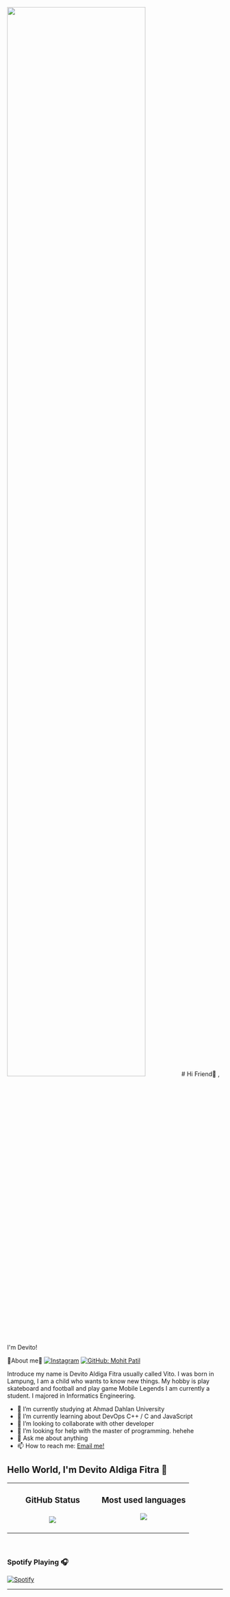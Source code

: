 <img src="https://camo.githubusercontent.com/3e2ea701e0014e69cd14ec62c14f569a3ff9bff9/68747470733a2f2f63646e2e6c6f776769662e636f6d2f66756c6c2f366561653766643762636365326335612d736e6170652d6769662d6f6e2d74756d626c722e676966" width=80%>
# Hi Friend👋 , I'm Devito!

👻About me👻
<a href="https://instagram.com/_devitoalftr_" target="_blank"><img src="https://img.shields.io/badge/@_devitoalftr_-%23E4405F.svg?&style=flat-square&logo=instagram&logoColor=white" alt="Instagram"></a>
[![GitHub: Mohit Patil](https://img.shields.io/github/followers/vyto1112?label=vyto1112&style=social)](https://github.com/vyto1112)
   
 Introduce my name is Devito Aldiga Fitra usually called Vito.
 I was born in Lampung, I am a child who wants to know new things.
 My hobby is play skateboard and football and play game Mobile Legends
 I am currently a student. I majored in Informatics Engineering.
  
<!-- 
<p><br>👻I'am vyto👻</br>
<span><p>We are An0nym0us...☠️</p></span>
<p>We are legion...................☠️</p>
<p>We do not forgive................☠️</p>
<p>We do not forget............☠️</p>
<p>Expect us.................!☠️</p> -->

- 🔭 I’m currently studying at Ahmad Dahlan University
- 🌱 I’m currently learning about DevOps C++ / C and JavaScript
- 👯 I’m looking to collaborate with other developer
- 🤔 I’m looking for help with the master of programming. hehehe </br>
- 💬 Ask me about anything
- 📫 How to reach me: <a href="mailto:aldialdiga@gmail.com">Email me!</a>  </br>

## Hello World, I'm Devito Aldiga Fitra 👋

<!-- [![Nyancodeid's github stats](https://github-readme-stats.vercel.app/api?username=vinast)](https://github.com/vinast/vinast) -->
<div align="center">
<table>
   <td width="50%" valign="top">
    <h3 align="center"> GitHub Status<h3>
    <p align="center">
      <img src="https://github-readme-stats.vercel.app/api?username=vyto1112&theme=algolia&column=7&no-frame=true" />
    </p>
   </td>
   <td width="50%" valign="top">
    <h3 align="center"> Most used languages</h3>
     <p align="center">
      <img src="https://github-readme-stats.vercel.app/api/top-langs/?username=vyto1112&theme=outrun&column=7&no-frame=true"/>
     </p>
  </td>
      </table></div>
     <br>

### Spotify Playing 🎧

[![Spotify](https://www.imore.com/sites/imore.com/files/styles/xlarge/public/field/image/2017/04/spotify-iphone-screenshot-03.jpg?itok=ntbNLxIDW)](https://open.spotify.com/user/4res5mhonwdralpjel5embsau?si=7396f7c8527e4365)

---


<!-- <p align="center">
  <a href="https://github.com/vyto1112"><img src="https://github-profile-trophy.vercel.app/?username=vyto1112&theme=radical&margin-w=25&no-bg=true&no-frame=true" /><a>
</p>
 -->
<br>
